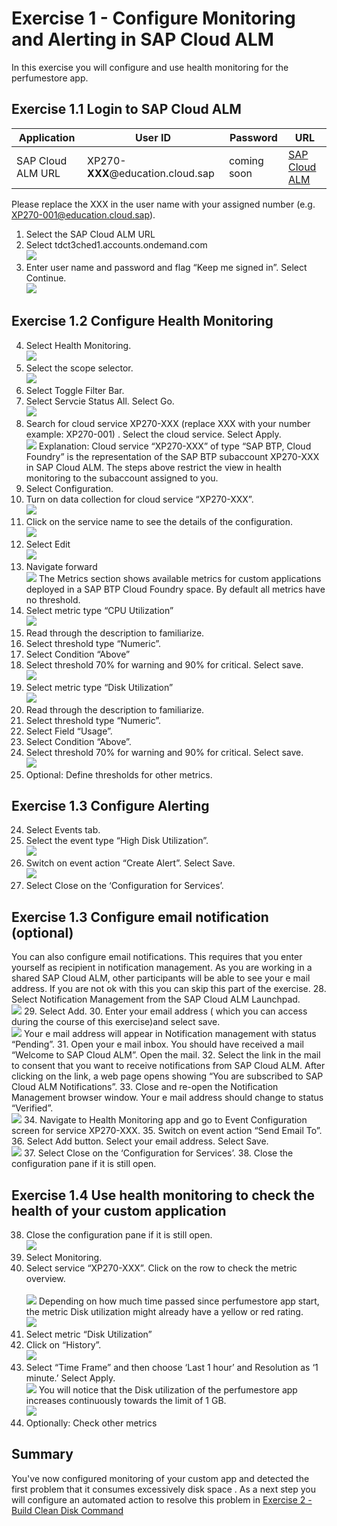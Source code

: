 # Exercise 1 - Configure Monitoring and Alerting in SAP Cloud ALM

In this exercise you will configure and use health monitoring for the perfumestore app.

## Exercise 1.1 Login to SAP Cloud ALM
| Application | User ID | Password | URL |
|---|---|---|---|
| SAP Cloud ALM URL | XP270-**XXX**@education.cloud.sap | coming soon | [SAP Cloud ALM](https://ad263-ptnlz9xc.eu10.alm.cloud.sap/launchpad) |

Please replace the XXX in the user name with your assigned number (e.g. XP270-001@education.cloud.sap).
1. Select the SAP  Cloud ALM URL
2. Select tdct3ched1.accounts.ondemand.com
<br>![](/exercises/ex1/images/001.png)
3. Enter user name and password and flag “Keep me signed in”. Select Continue.
<br>![](/exercises/ex1/images/002.png)
## Exercise 1.2 Configure Health Monitoring
4.	Select Health Monitoring.
<br>![](/exercises/ex1/images/003.png)
5.	Select the scope selector. 
<br>![](/exercises/ex1/images/004.png)
6. Select Toggle Filter Bar.
7. Select Servcie Status All. Select Go.
<br>![](/exercises/ex1/images/01a.png)
8.	Search for cloud service XP270-XXX (replace XXX with your number example: XP270-001) . Select the cloud service. Select Apply.
<br>![](/exercises/ex1/images/005.png) 
Explanation: 
Cloud service “XP270-XXX” of type “SAP BTP, Cloud Foundry” is the representation of the SAP BTP subaccount XP270-XXX in SAP Cloud ALM. The steps above restrict the view in health monitoring to the subaccount assigned to you.
9.	Select Configuration.
10.	Turn on data collection for cloud service “XP270-XXX”.
<br>![](/exercises/ex1/images/006.png)
11.	Click on the service name to see the details of the configuration.
<br>![](/exercises/ex1/images/06a.png)
12.	Select Edit
<br>![](/exercises/ex1/images/007.png)
13.	Navigate forward
<br>![](/exercises/ex1/images/06b.png)
The Metrics section shows available metrics for custom applications deployed in a SAP BTP Cloud Foundry space. By default all metrics have no threshold.
14.	Select metric type “CPU Utilization”
<br>![](/exercises/ex1/images/008.png)
15.	Read through the description to familiarize. 
16.	Select threshold type “Numeric”.
17.	Select Condition “Above”
18.	Select threshold 70% for warning and 90% for critical. Select save.
<br>![](/exercises/ex1/images/009.png)
19.	Select metric type “Disk Utilization”
<br>![](/exercises/ex1/images/010.png)
20.	Read through the description to familiarize. 
21.	Select threshold type “Numeric”.
22.	Select Field “Usage”.
23.	Select Condition “Above”.
24.	Select threshold 70% for warning and 90% for critical. Select save.
<br>![](/exercises/ex1/images/011.png)
25.	Optional: Define thresholds for other metrics.

## Exercise 1.3 Configure Alerting
24.	Select Events tab.
25.	Select the event type “High Disk Utilization”. 
<br>![](/exercises/ex1/images/012.png)
26.	Switch on event action “Create Alert”. Select Save. 
<br>![](/exercises/ex1/images/013.png)
27.	Select Close on the ‘Configuration for Services’.

## Exercise 1.3 Configure email notification (optional)
You can also configure email notifications. This requires that you enter yourself as recipient in notification management. As you are working in a shared SAP Cloud ALM, other participants will be able to see your e mail address. If you are not ok with this you can skip this part of the exercise.
28.	Select Notification Management from the SAP Cloud ALM Launchpad.
<br>![](/exercises/ex1/images/014.png)
29.	Select Add.
30.	Enter your email address ( which you can access during the course of this exercise)and select save.
<br>![](/exercises/ex1/images/015.png)
 Your e mail address will appear in Notification management with status “Pending”.
31.	Open your e mail inbox. You should have received a mail “Welcome to SAP Cloud ALM”. Open the mail.
32.	Select the link in the mail to consent that you want to receive notifications from SAP Cloud ALM. After clicking on the link, a web page opens showing “You are subscribed to SAP Cloud ALM Notifications”. 
33.	 Close and re-open the Notification Management browser window. Your e mail address should change to  status “Verified”.
<br>![](/exercises/ex1/images/016.png)
 34.	Navigate to Health Monitoring app and go to Event Configuration screen for service XP270-XXX.
35.	Switch on event action “Send Email To”.
36.	Select Add button. Select your email address. Select Save.
<br>![](/exercises/ex1/images/017.png)
37.	Select Close on the ‘Configuration for Services’.
38.	Close the configuration pane if it is still open.

## Exercise 1.4 Use health monitoring to check the health of your custom application

38.	Close the configuration pane if it is still open.
 <br>![](/exercises/ex1/images/018.png)
39.	Select Monitoring.
40.	Select service “XP270-XXX”.
Click on the row to check the metric overview.  
<br>![](/exercises/ex1/images/019.png)
Depending on how much time passed since perfumestore app start, the metric Disk
 utilization might already have a yellow or red rating. 
<br>![](/exercises/ex1/images/020.png)
41.	Select metric “Disk Utilization”
42.	Click on “History”.
<br>![](/exercises/ex1/images/021.png)
 43.	Select “Time Frame” and then choose ‘Last 1 hour’ and Resolution as ‘1 minute.’ Select Apply.
<br>![](/exercises/ex1/images/022.png)
 You will notice that the Disk utilization of the perfumestore app increases continuously towards the limit of 1 GB. 
<br>![](/exercises/ex1/images/023.png)
44.	Optionally: Check other metrics
## Summary

You've now configured monitoring of your custom app and detected the first problem that it consumes excessively disk space . As a next step you will configure an automated action to resolve this problem in [Exercise 2 - Build Clean Disk Command](../ex2/README.md)
